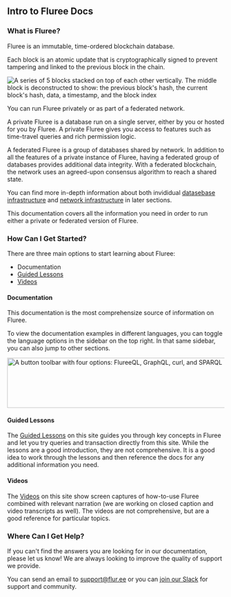 ## Intro to Fluree Docs

### What is Fluree?
Fluree is an immutable, time-ordered blockchain database. 

Each block is an atomic update that is cryptographically signed to prevent tampering and linked to the previous block in the chain.

<img class="medium-img float-left" src="https://s3.amazonaws.com/fluree-docs/blockContents.png" alt="A series of 5 blocks stacked on top of each other vertically. The middle block is deconstructed to show: the previous block's hash, the current block's hash, data, a timestamp, and the block index">


You can run Fluree privately or as part of a federated network.  

A private Fluree is a database run on a single server, either by you or hosted for you by Fluree. A private Fluree gives you access to features such as time-travel queries and rich permission logic.

A federated Fluree is a group of databases shared by network. In addition to all the features of a private instance of Fluree, having a federated group of databases provides additional data integrity. With a federated blockchain, the network uses an agreed-upon consensus algorithm to reach a shared state.  

You can find more in-depth information about both invididual [datasebase infrastructure](/docs/infrastructure/db-infrastructure) and [network infrastructure](/docs/infrastructure/network-infrastructure) in later sections. 

This documentation covers all the information you need in order to run either a private or federated version of Fluree. 

### How Can I Get Started?

There are three main options to start learning about Fluree:

- Documentation
- [Guided Lessons](/lesson)
- [Videos](/video)

#### Documentation
This documentation is the most comprehensize source of information on Fluree.

To view the documentation examples in different languages, you can toggle the language options in the sidebar on the top right. In that same sidebar, you can also jump to other sections.

<p class="text-center">
    <img style="width: 600px; height: 116px" src="https://s3.amazonaws.com/fluree-docs/language-options.png" alt="A button toolbar with four options: FlureeQL, GraphQL, curl, and SPARQL">
</p>

#### Guided Lessons
The [Guided Lessons](/lesson) on this site guides you through key concepts in Fluree and let you try queries and transaction directly from this site. While the lessons are a good introduction, they are not comprehensive. It is a good idea to work through the lessons and then reference the docs for any additional information you need. 

#### Videos
The [Videos](/video) on this site show screen captures of how-to-use Fluree combined with relevant narration (we are working on closed caption and video transcripts as well).
The videos are not comprehensive, but are a good reference for particular topics. 

### Where Can I Get Help?
If you can't find the answers you are looking for in our documentation, please let us know! We are always looking to improve the quality of support we provide.

You can send an email to <support@flur.ee> or you can <a href="https://launchpass.com/flureedb" target="_blank" rel="noopener noreferrer">join our Slack</a> for support and community.
